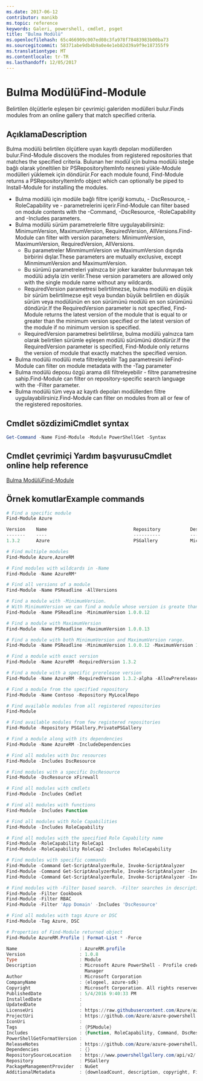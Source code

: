 ```yaml
---
ms.date: 2017-06-12
contributor: manikb
ms.topic: reference
keywords: Galeri, powershell, cmdlet, psget
title: "Bulma Modülü"
ms.openlocfilehash: 65c466909c007ed08c3fa978f78483983b00ba73
ms.sourcegitcommit: 58371abe9db4b9a0e4e1eb82d39a9f9e187355f9
ms.translationtype: MT
ms.contentlocale: tr-TR
ms.lasthandoff: 12/05/2017
---
```

# <a name="find-module"></a><span data-ttu-id="e6e72-103">Bulma Modülü</span><span class="sxs-lookup"><span data-stu-id="e6e72-103">Find-Module</span></span>
<span data-ttu-id="e6e72-104">Belirtilen ölçütlerle eşleşen bir çevrimiçi galeriden modülleri bulur.</span><span class="sxs-lookup"><span data-stu-id="e6e72-104">Finds modules from an online gallery that match specified criteria.</span></span>

## <a name="description"></a><span data-ttu-id="e6e72-105">Açıklama</span><span class="sxs-lookup"><span data-stu-id="e6e72-105">Description</span></span>
<span data-ttu-id="e6e72-106">Bulma modülü belirtilen ölçütlere uyan kayıtlı depoları modüllerden bulur.</span><span class="sxs-lookup"><span data-stu-id="e6e72-106">Find-Module discovers the modules from registered repositories that matches the specified criteria.</span></span>
<span data-ttu-id="e6e72-107">Bulunan her modül için bulma modülü isteğe bağlı olarak yöneltilen bir PSRepositoryItemInfo nesnesi yükle-Module modülleri yüklemek için döndürür.</span><span class="sxs-lookup"><span data-stu-id="e6e72-107">For each module found, Find-Module returns a PSRepositoryItemInfo object which can optionally be piped to Install-Module for installing the modules.</span></span>

- <span data-ttu-id="e6e72-108">Bulma modülü için modüle bağlı filtre içeriği komutu, - DscResource, - RoleCapability ve - parametrelerini içerir.</span><span class="sxs-lookup"><span data-stu-id="e6e72-108">Find-Module can filter based on module contents with the -Command, -DscResource, -RoleCapability and -Includes parameters.</span></span>
- <span data-ttu-id="e6e72-109">Bulma modülü sürüm parametrelerle filtre uygulayabilirsiniz: MinimumVersion, MaximumVersion, RequiredVersion, AllVersions.</span><span class="sxs-lookup"><span data-stu-id="e6e72-109">Find-Module can filter with version parameters: MinimumVersion, MaximumVersion, RequiredVersion, AllVersions.</span></span>
  - <span data-ttu-id="e6e72-110">Bu parametreler MinmimumVersion ve MaximumVersion dışında birbirini dışlar.</span><span class="sxs-lookup"><span data-stu-id="e6e72-110">These parameters are mutually exclusive, except MinmimumVersion and MaximumVersion.</span></span>
  - <span data-ttu-id="e6e72-111">Bu sürümü parametreleri yalnızca bir joker karakter bulunmayan tek modülü adıyla izin verilir.</span><span class="sxs-lookup"><span data-stu-id="e6e72-111">These version parameters are allowed only with the single module name without any wildcards.</span></span>
  - <span data-ttu-id="e6e72-112">RequiredVersion parametresi belirtilmezse, bulma modülü en düşük bir sürüm belirtilmezse eşit veya bundan büyük belirtilen en düşük sürüm veya modülünün en son sürümünü modülü en son sürümünü döndürür.</span><span class="sxs-lookup"><span data-stu-id="e6e72-112">If the RequiredVersion parameter is not specified, Find-Module returns the latest version of the module that is equal to or greater than the minimum version specified or the latest version of the module if no minimum version is specified.</span></span> 
  - <span data-ttu-id="e6e72-113">RequiredVersion parametresi belirtilirse, bulma modülü yalnızca tam olarak belirtilen sürümle eşleşen modülü sürümünü döndürür.</span><span class="sxs-lookup"><span data-stu-id="e6e72-113">If the RequiredVersion parameter is specified, Find-Module only returns the version of module that exactly matches the specified version.</span></span>
- <span data-ttu-id="e6e72-114">Bulma modülü modülü meta filtreleyebilir Tag parametresini ile</span><span class="sxs-lookup"><span data-stu-id="e6e72-114">Find-Module can filter on module metadata with the -Tag parameter</span></span>
- <span data-ttu-id="e6e72-115">Bulma modülü deposu özgü arama dili filtreleyebilir - filtre parametresine sahip.</span><span class="sxs-lookup"><span data-stu-id="e6e72-115">Find-Module can filter on repository-specific search language with the -Filter parameter.</span></span>
- <span data-ttu-id="e6e72-116">Bulma modülü tüm veya az kayıtlı depoları modüllerden filtre uygulayabilirsiniz.</span><span class="sxs-lookup"><span data-stu-id="e6e72-116">Find-Module can filter on modules from all or few of the registered repositories.</span></span>

## <a name="cmdlet-syntax"></a><span data-ttu-id="e6e72-117">Cmdlet sözdizimi</span><span class="sxs-lookup"><span data-stu-id="e6e72-117">Cmdlet syntax</span></span>
```powershell
Get-Command -Name Find-Module -Module PowerShellGet -Syntax
```

## <a name="cmdlet-online-help-reference"></a><span data-ttu-id="e6e72-118">Cmdlet çevrimiçi Yardım başvurusu</span><span class="sxs-lookup"><span data-stu-id="e6e72-118">Cmdlet online help reference</span></span>

[<span data-ttu-id="e6e72-119">Bulma Modülü</span><span class="sxs-lookup"><span data-stu-id="e6e72-119">Find-Module</span></span>](http://go.microsoft.com/fwlink/?LinkID=398574)

## <a name="example-commands"></a><span data-ttu-id="e6e72-120">Örnek komutlar</span><span class="sxs-lookup"><span data-stu-id="e6e72-120">Example commands</span></span>
```powershell
# Find a specific module
Find-Module Azure

Version    Name                                Repository           Description
-------    ----                                ----------           -----------
1.3.2      Azure                               PSGallery            Microsoft Azure PowerShell - Service Management

# Find multiple modules
Find-Module Azure,AzureRM

# Find modules with wildcards in -Name
Find-Module -Name AzureRM*

# Find all versions of a module
Find-Module -Name PSReadline -AllVersions

# Find a module with -MinimumVersion. 
# With MinimumVersion we can find a module whose version is greate than or equal to the specified MinimumVersion value.
Find-Module -Name PSReadline -MinimumVersion 1.0.0.12

# Find a module with MaximumVersion
Find-Module -Name PSReadline -MaximumVersion 1.0.0.13

# Find a module with both MinimumVersion and MaximumVersion range.
Find-Module -Name PSReadline -MinimumVersion 1.0.0.12 -MaximumVersion 1.0.0.13

# Find a module with exact version
Find-Module -Name AzureRM -RequiredVersion 1.3.2

# Find a module with a specific prerelease version
Find-Module -Name AzureRM -RequiredVersion 1.3.2-alpha -AllowPrerelease

# Find a module from the specified repository
Find-Module -Name Contoso -Repository MyLocalRepo

# Find available modules from all registered repositories
Find-Module

# Find available modules from few registered repositories
Find-Module -Repository PSGallery,PrivatePSGallery

# Find a module along with its dependencies
Find-Module -Name AzureRM -IncludeDependencies

# Find all modules with Dsc resources
Find-Module -Includes DscResource

# Find modules with a specific DscResource
Find-Module -DscResource xFirewall

# Find all modules with cmdlets
Find-Module -Includes Cmdlet

# Find all modules with functions
Find-Module -Includes Function

# Find all modules with Role Capabilities
Find-Module -Includes RoleCapability

# Find all modules with the specified Role Capability name
Find-Module -RoleCapability RoleCap1
Find-Module -RoleCapability RoleCap2 -Includes RoleCapability

# Find modules with specific commands
Find-Module -Command Get-ScriptAnalyzerRule, Invoke-ScriptAnalyzer
Find-Module -Command Get-ScriptAnalyzerRule, Invoke-ScriptAnalyzer -Includes Cmdlet
Find-Module -Command Get-ScriptAnalyzerRule, Invoke-ScriptAnalyzer -Includes Function

# Find modules with -Filter based search. -Filter searches in description and names
Find-Module -Filter Cookbook
Find-Module -Filter RBAC
Find-Module -Filter 'App Domain' -Includes 'DscResource'

# Find all modules with tags Azure or DSC
Find-Module -Tag Azure, DSC

# Properties of Find-Module returned object
Find-Module AzureRM.Profile | Format-List * -Force

Name                       : AzureRM.profile
Version                    : 1.0.8
Type                       : Module
Description                : Microsoft Azure PowerShell - Profile credential management cmdlets for Azure Resource
                             Manager
Author                     : Microsoft Corporation
CompanyName                : {elogeel, azure-sdk}
Copyright                  : Microsoft Corporation. All rights reserved.
PublishedDate              : 5/4/2016 9:40:33 PM
InstalledDate              :
UpdatedDate                :
LicenseUri                 : https://raw.githubusercontent.com/Azure/azure-powershell/dev/LICENSE.txt
ProjectUri                 : https://github.com/Azure/azure-powershell
IconUri                    :
Tags                       : {PSModule}
Includes                   : {Function, RoleCapability, Command, DscResource...}
PowerShellGetFormatVersion :
ReleaseNotes               : https://github.com/Azure/azure-powershell/blob/dev/ChangeLog.md
Dependencies               : {}
RepositorySourceLocation   : https://www.powershellgallery.com/api/v2/
Repository                 : PSGallery
PackageManagementProvider  : NuGet
AdditionalMetadata         : {downloadCount, description, copyright, FileList...}

```

